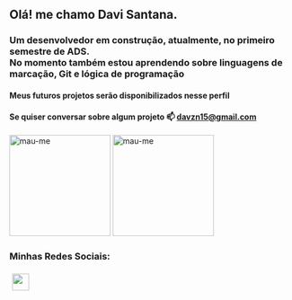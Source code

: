 ## Olá! me chamo Davi Santana.
### Um desenvolvedor em construção, atualmente, no primeiro semestre de ADS. <br> No momento também estou aprendendo sobre linguagens de marcação, Git e lógica de programação

#### Meus futuros projetos serão disponibilizados nesse perfil 
#### Se quiser conversar sobre algum projeto 📫 **davzn15@gmail.com**
<div> 
  <img height= "180em" src="https://github-readme-stats.vercel.app/api?username=dsant71&show_icons=true&theme=github_dark&locale=en" alt="mau-me" />
  <img height= "180em" src="https://github-readme-stats.vercel.app/api/top-langs?username=dsant71&show_icons=true&theme=github_dark&locale=en&layout=compact" alt="mau-me" />
</div>
<h3 align="left">Minhas Redes Sociais:</h3>
<p align="left">
<div><a href="http://instagram.com/dsant_71/"><img style="margin:5px" height= "30em" src="https://cdn-icons-png.flaticon.com/512/1384/1384031.png"></a></div>

